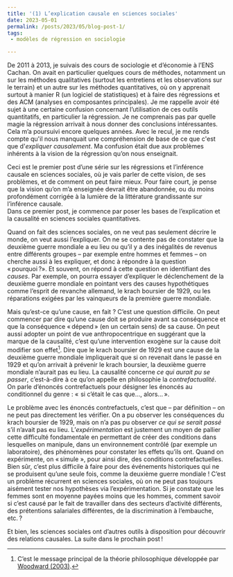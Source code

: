 ```yaml
---
title: '(1) L’explication causale en sciences sociales'
date: 2023-05-01
permalink: /posts/2023/05/blog-post-1/
tags: 
 - modèles de régression en sociologie

---
```



De 2011 à 2013, je suivais des cours de sociologie et d’économie à l’ENS Cachan. On avait en particulier quelques cours de méthodes, notamment un sur les méthodes qualitatives (surtout les entretiens et les observations sur le terrain) et un autre sur les méthodes quantitatives, où on y apprenait surtout à manier R (un logiciel de statistiques) et à faire des régressions et des ACM (analyses en composantes principales). 
Je me rappelle avoir été sujet à une certaine confusion concernant l’utilisation de ces outils quantitatifs, en particulier la régression. Je ne comprenais pas par quelle magie la régression arrivait à nous donner des conclusions intéressantes. Cela m’a poursuivi encore quelques années. Avec le recul, je me rends compte qu'il nous manquait une compréhension de base de ce que c'est que d'*expliquer causalement*. Ma confusion était due aux problèmes inhérents à la vision de la régression qu’on nous enseignait.

Ceci est le premier post d’une série sur les régressions et l’inférence causale en sciences sociales, où je vais parler de cette vision, de ses problèmes, et de comment on peut faire mieux. Pour faire court, je pense que la vision qu’on m’a enseignée devrait être abandonnée, ou du moins profondément corrigée à la lumière de la littérature grandissante sur l’inférence causale.  
Dans ce premier post, je commence par poser les bases de l’explication et la causalité en sciences sociales quantitatives.

Quand on fait des sciences sociales, on ne veut pas seulement décrire le monde, on veut aussi l’expliquer. On ne se contente pas de constater que la deuxième guerre mondiale a eu lieu ou qu’il y a des inégalités de revenus entre différents groupes – par exemple entre hommes et femmes – on cherche aussi à les expliquer, et donc à répondre à la question « pourquoi ?». Et souvent, on répond à cette question en identifiant des *causes*. Par exemple, on pourra essayer d’expliquer le déclenchement de la deuxième guerre mondiale en pointant vers des causes hypothétiques comme l’esprit de revanche allemand, le krach boursier de 1929, ou les réparations exigées par les vainqueurs de la première guerre mondiale. 

Mais qu’est-ce qu’une cause, en fait ? C’est une question difficile. On peut commencer par dire qu’une cause doit se produire avant sa conséquence et que la conséquence « dépend » (en un certain sens) de sa cause. On peut aussi adopter un point de vue anthropocentrique en suggérant que la marque de la causalité, c’est qu’une intervention exogène sur la cause doit modifier son effet[^1]. Dire que le krach boursier de 1929 est une cause de la deuxième guerre mondiale impliquerait que si on revenait dans le passé en 1929 et qu’on arrivait à prévenir le krach boursier, la deuxième guerre mondiale n’aurait pas eu lieu. La causalité concerne *ce qui aurait pu se passer*, c’est-à-dire à ce qu’on appelle en philosophie la *contrefactualité*. On parle d’énoncés contrefactuels pour désigner les énoncés au conditionnel du genre : «  si c’était le cas que..., alors... ». 

Le problème avec les énoncés contrefactuels, c’est que – par définition – on ne peut pas directement les vérifier. On a pu observer les conséquences du krach boursier de 1929, mais on n’a pas pu observer *ce qui se serait passé* s’il n’avait pas eu lieu. L’*expérimentation* est justement un moyen de pallier cette difficulté fondamentale en permettant de créer des conditions dans lesquelles on manipule, dans un environnement contrôlé (par exemple un laboratoire), des phénomènes pour constater les effets qu’ils ont. Quand on expérimente, on « simule », pour ainsi dire, des conditions contrefactuelles.   
Bien sûr, c’est plus difficile à faire pour des événements historiques qui ne se produisent qu’une seule fois, comme la deuxième guerre mondiale ! C’est un problème récurrent en sciences sociales, où on ne peut pas toujours aisément tester nos hypothèses via l’expérimentation. Si je constate que les femmes sont en moyenne payées moins que les hommes, comment savoir si c’est causé par le fait de travailler dans des secteurs d’activité différents, des prétentions salariales différentes, de la discrimination à l’embauche, etc. ?

Et bien, les sciences sociales ont d’autres outils à disposition pour découvrir des relations causales.  La suite dans le prochain post !

[^1]: C’est le message principal de la théorie philosophique développée par [Woodward (2003)](https://philpapers.org/rec/WOOMTH).
